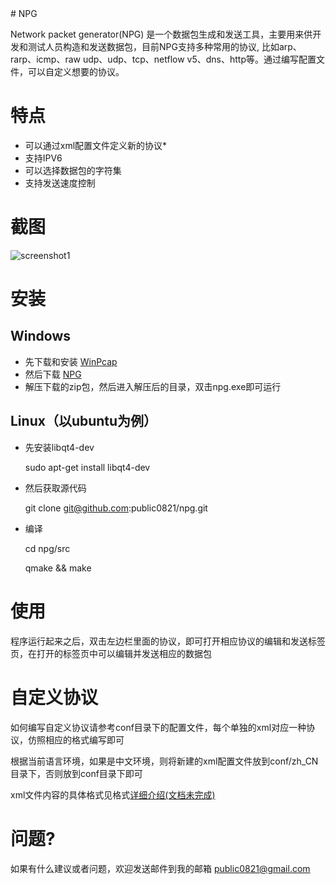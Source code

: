 <meta http-equiv="content-type" content="text/html; charset=UTF-8">
# NPG

Network packet generator(NPG) 是一个数据包生成和发送工具，主要用来供开发和测试人员构造和发送数据包，目前NPG支持多种常用的协议, 比如arp、rarp、icmp、raw udp、udp、tcp、netflow v5、dns、http等。通过编写配置文件，可以自定义想要的协议。

# 特点
- 可以通过xml配置文件定义新的协议*
- 支持IPV6
- 可以选择数据包的字符集
- 支持发送速度控制

# 截图

![screenshot1](https://github.com/public0821/npg/raw/master/wiki/screenshot1_zh.jpg)

# 安装

## Windows
- 先下载和安装 [WinPcap](http://www.winpcap.org/install/default.htm)
- 然后下载 [NPG](https://github.com/public0821/npg/raw/master/download/npg_win32_1.0.zip)
- 解压下载的zip包，然后进入解压后的目录，双击npg.exe即可运行

## Linux（以ubuntu为例）
- 先安装libqt4-dev 

    sudo apt-get install libqt4-dev
- 然后获取源代码

    git clone git@github.com:public0821/npg.git
- 编译

    cd npg/src

    qmake && make

# 使用

程序运行起来之后，双击左边栏里面的协议，即可打开相应协议的编辑和发送标签页，在打开的标签页中可以编辑并发送相应的数据包

# 自定义协议

如何编写自定义协议请参考conf目录下的配置文件，每个单独的xml对应一种协议，仿照相应的格式编写即可

根据当前语言环境，如果是中文环境，则将新建的xml配置文件放到conf/zh_CN目录下，否则放到conf目录下即可

xml文件内容的具体格式见格式[详细介绍(文档未完成)]()

# 问题?

如果有什么建议或者问题，欢迎发送邮件到我的邮箱 public0821@gmail.com
